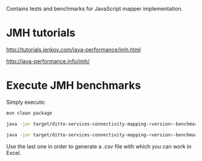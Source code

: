 Contains tests and benchmarks for JavaScript mapper implementation.

# JMH tutorials

http://tutorials.jenkov.com/java-performance/jmh.html

http://java-performance.info/jmh/

# Execute JMH benchmarks

Simply execute:
```bash
mvn clean package

java -jar target/ditto-services-connectivity-mapping-<version>-benchmark.jar

java -jar target/ditto-services-connectivity-mapping-<version>-benchmark.jar -rf csv
```

Use the last one in order to generate a .csv file with which you can work in Excel.
